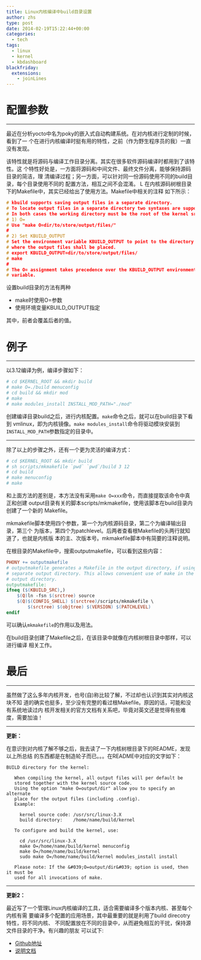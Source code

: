 ```yaml
---
title: Linux内核编译中build目录设置
author: zhs
type: post
date: 2014-02-19T15:22:44+00:00
categories:
  - tech
tags:
  - linux
  - kernel
  - kbdashboard
blackfriday:
  extensions:
    - joinLines
---
```


# 配置参数
--------------------------------------------------------------------------------

最近在分析yocto中名为poky的嵌入式自动构建系统。在对内核进行定制的时候，看到了一
个在进行内核编译时挺有用的特性，之前（作为野生程序员的我）一直没有发现。

该特性就是将源码与编译工作目录分离。其实在很多软件源码编译时都用到了该特性。这
个特性好处是，一方面将源码和中间文件、最终文件分离，能够保持源码目录的简洁，理
清编译过程；另一方面，可以针对同一份源码使用不同的build目录，每个目录使用不同的
配置方法，相互之间不会混淆。
L
在内核源码树根目录下的Makefile中，其实已经给出了使用方法。Makefile中相关的注释
如下所示：

```c
# kbuild supports saving output files in a separate directory.
# To locate output files in a separate directory two syntaxes are supported.
# In both cases the working directory must be the root of the kernel src.
# 1) O=
# Use "make O=dir/to/store/output/files/"
#
# 2) Set KBUILD_OUTPUT
# Set the environment variable KBUILD_OUTPUT to point to the directory
# where the output files shall be placed.
# export KBUILD_OUTPUT=dir/to/store/output/files/
# make
#
# The O= assignment takes precedence over the KBUILD_OUTPUT environment
# variable.
```

设置build目录的方法有两种

- make时使用O=参数
- 使用环境变量KBUILD_OUTPUT指定

其中，前者会覆盖后者的值。

# 例子
--------------------------------------------------------------------------------

以3.12编译为例，编译步骤如下：

```sh
# cd $KERNEL_ROOT && mkdir build
# make O=./build menuconfig
# cd build && mkdir mod
# make
# make modules_install INSTALL_MOD_PATH="./mod"
```

创建编译目录build之后，进行内核配置。`make`命令之后，就可以在build目录下看到
vmlinux，即为内核镜像。`make modules_install`命令将驱动模块安装到
`INSTALL_MOD_PATH`参数指定的目录中。

----------------------------------------

除了以上的步骤之外，还有一个更为灵活的编译方式：

```sh
# cd $KERNEL_ROOT && mkdir build
# sh scripts/mkmakefile `pwd` `pwd`/build 3 12
# cd build
# make menuconfig
# make
```

和上面方法的差别是，本方法没有采用`make O=xxx`命令，而直接提取该命令中真正和创建
output目录有关的脚本scripts/mkmakefile，使用该脚本在build目录内创建了一个新的
Makefile。

mkmakefile脚本使用四个参数，第一个为内核源码目录，第二个为编译输出目录，第三个
为版本，第四个为patchlevel。后两者查看根Makefile的头两行就知道了，也就是内核版
本的主、次版本号。mkmakefile脚本中有简要的注释说明。

在根目录的Makefile中，搜索outputmakefile，可以看到这些内容：

```makefile
PHONY += outputmakefile
# outputmakefile generates a Makefile in the output directory, if using a
# separate output directory. This allows convenient use of make in the
# output directory.
outputmakefile:
ifneq ($(KBUILD_SRC),)
	$(Q)ln -fsn $(srctree) source
	$(Q)$(CONFIG_SHELL) $(srctree)/scripts/mkmakefile \
	    $(srctree) $(objtree) $(VERSION) $(PATCHLEVEL)
endif
```

可以确认`mkmakefile`的作用以及用法。

在build目录创建了Makefile之后，在该目录中就像在内核树根目录中那样，可以进行编译
相关工作。

# 最后
--------------------------------------------------------------------------------

虽然做了这么多年内核开发，也号(自)称比较了解，不过却也认识到其实对内核这块不知
道的确实也挺多，至少没有完整的看过根Makefile。原因的话，可能和没有系统地读过内
核开发相关的官方文档有关系吧，毕竟对英文还是觉得有些难度，需要加油！

--------------------------------------------------------------------------------
__更新：__

在意识到对内核了解不够之后，我去读了一下内核树根目录下的README，发现以上所总结
的东西都是在制造轮子而已。。。在README中对应的文字如下：

```
BUILD directory for the kernel:

   When compiling the kernel, all output files will per default be
   stored together with the kernel source code.
   Using the option "make O=output/dir" allow you to specify an alternate
   place for the output files (including .config).
   Example:

     kernel source code: /usr/src/linux-3.X
     build directory:    /home/name/build/kernel

   To configure and build the kernel, use:

     cd /usr/src/linux-3.X
     make O=/home/name/build/kernel menuconfig
     make O=/home/name/build/kernel
     sudo make O=/home/name/build/kernel modules_install install

   Please note: If the &#039;O=output/dir&#039; option is used, then it must be
   used for all invocations of make.
```

--------------------------------------------------------------------------------
__更新2：__

最近写了一个管理Linux内核编译的工具，适合需要编译多个版本内核、甚至每个内核有需
要编译多个配置的应用场景，其中最重要的就是利用了build direcotry特性，将不同内核、
不同配置放在不同的目录中，从而避免相互的干扰，保持源文件目录的干净。有兴趣的朋友
可以试下:

- [Github地址](https://github.com/choueric/kbdashboard)
- [说明文档](../kbdashboard)
